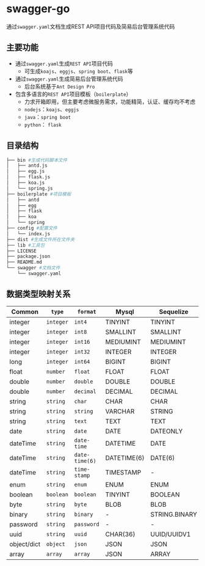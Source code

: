 # swagger-go

通过`swagger.yaml`文档生成REST API项目代码及简易后台管理系统代码

## 主要功能

- 通过`swagger.yaml`生成`REST API`项目代码
  - 可生成`koajs`、`eggjs`、`spring boot`、`flask`等
- 通过`swagger.yaml`生成简易后台管理系统代码
  - 后台系统基于`Ant Design Pro`
- 包含多语言的`REST API`项目模板（`boilerplate`）
  - 力求开箱即用，但主要考虑微服务需求，功能精简，认证、缓存均不考虑
  - `nodejs`：`koajs`、`eggjs`
  - `java`：`spring boot`
  - `python`： `flask`

## 目录结构

```sh
├── bin #生成代码脚本文件
│   ├── antd.js
│   ├── egg.js
│   ├── flask.js
│   ├── koa.js
│   └── spring.js
├── boilerplate #项目模板
│   ├── antd
│   ├── egg
│   ├── flask
│   ├── koa
│   └── spring
├── config #配置文件
│   └── index.js
├── dist #生成文件所在文件夹
├── lib #工具包
├── LICENSE
├── package.json
├── README.md
└── swagger #文档文件
    └── swagger.yaml
```

## 数据类型映射关系

| Common      | `type`    | `format`       | Mysql       | Sequelize     | SQLAlchemy          |
|-------------|-----------|----------------|-------------|---------------|---------------------|
| integer     | `integer` | `int4`         | TINYINT     | TINYINT       | -                   |
| integer     | `integer` | `int8`         | SMALLINT    | SMALLINT      | SMALLINT            |
| integer     | `integer` | `int16`        | MEDIUMINT   | MEDIUMINT     | -                   |
| integer     | `integer` | `int32`        | INTEGER     | INTEGER       | Integer/INT/INTEGER |
| long        | `integer` | `int64`        | BIGINT      | BIGINT        | BigInteger/BIGINT   |
| float       | `number`  | `float`        | FLOAT       | FLOAT         | Float/FLOAT         |
| double      | `number`  | `double`       | DOUBLE      | DOUBLE        | -                   |
| double      | `number`  | `decimal`      | DECIMAL     | DECIMAL       | DECIMAL/Numeric     |
| string      | `string`  | `char`         | CHAR        | CHAR          | CHAR                |
| string      | `string`  | `string`       | VARCHAR     | STRING        | VARCHAR             |
| string      | `string`  | `text`         | TEXT        | TEXT          | TEXT                |
| date        | `string`  | `date`         | DATE        | DATEONLY      | Date                |
| dateTime    | `string`  | `date-time`    | DATETIME    | DATE          | DateTime/DATETIME   |
| dateTime    | `string`  | `date-time(6)` | DATETIME(6) | DATE(6)       | DateTime/DATETIME   |
| dateTime    | `string`  | `time-stamp`   | TIMESTAMP   | -             | TIMESTAMP           |
| enum        | `string`  | `enum`         | ENUM        | ENUM          | Enum                |
| boolean     | `boolean` | `boolean`      | TINYINT     | BOOLEAN       | Boolean/BOOLEAN     |
| byte        | `string`  | `byte`         | BLOB        | BLOB          | BLOB                |
| binary      | `string`  | `binary`       | -           | STRING.BINARY | BINARY              |
| password    | `string`  | `password`     | -           | -             | -                   |
| uuid        | `string`  | `uuid`         | CHAR(36)    | UUID/UUIDV1   | -                   |
| object/dict | `object`  | `json`         | JSON        | JSON          | JSON                |
| array       | `array`   | `array`        | JSON        | ARRAY         | JSON                |
